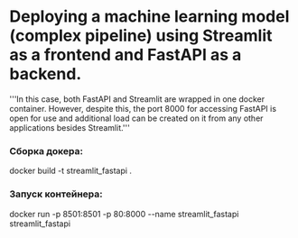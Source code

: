# Deploying a machine learning model (complex pipeline) using Streamlit as a frontend and FastAPI as a backend.
'''In this case, both FastAPI and Streamlit are wrapped in one docker container.
However, despite this, the port 8000 for accessing FastAPI is open for use and additional load can be created on it from any other applications besides Streamlit.'''
  
### Сборка докера:
docker build -t streamlit_fastapi .  
  
### Запуск контейнера: 
docker run -p 8501:8501 -p 80:8000 --name streamlit_fastapi streamlit_fastapi 


